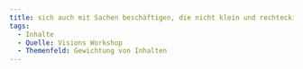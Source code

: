 ```yaml
---
title: sich auch mit Sachen beschäftigen, die nicht klein und rechteckig mit Display sind
tags:
  - Inhalte
  - Quelle: Visions Workshop
  - Themenfeld: Gewichtung von Inhalten
---
```

